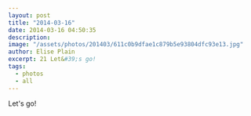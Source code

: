 ```yaml
---
layout: post
title: "2014-03-16"
date: 2014-03-16 04:50:35
description: 
image: "/assets/photos/201403/611c0b9dfae1c879b5e93804dfc93e13.jpg"
author: Elise Plain
excerpt: 21 Let&#39;s go!
tags: 
  - photos
  - all
---
```


Let&#39;s go!
<p></p>
